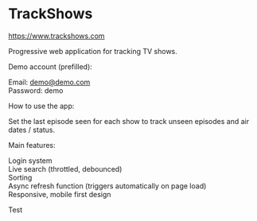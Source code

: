 # TrackShows

https://www.trackshows.com

Progressive web application for tracking TV shows.

Demo account (prefilled):

Email: demo@demo.com <br />
Password: demo

How to use the app:

Set the last episode seen for each show to track unseen episodes and air dates / status.

Main features:

Login system <br />
Live search (throttled, debounced) <br />
Sorting <br />
Async refresh function (triggers automatically on page load) <br />
Responsive, mobile first design

Test